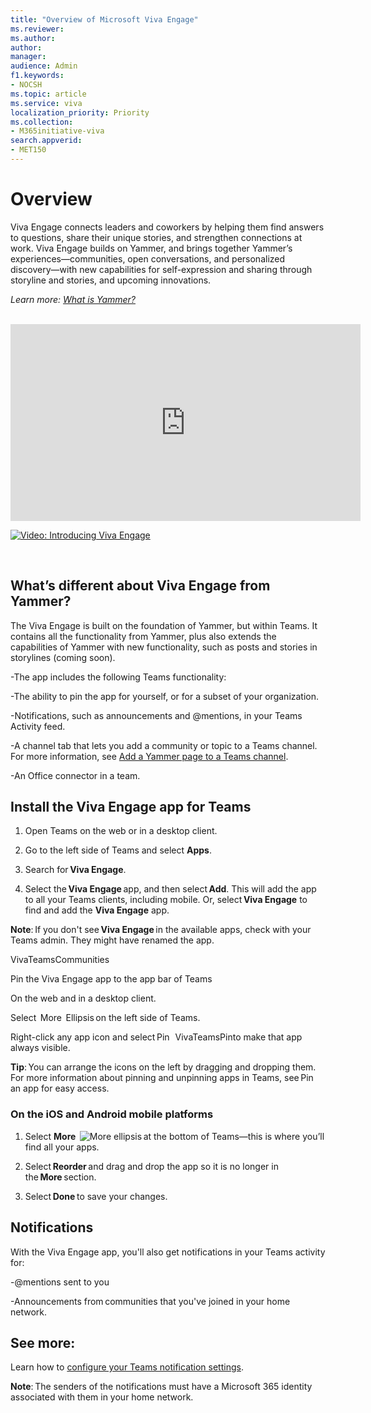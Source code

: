 ```yaml
---
title: "Overview of Microsoft Viva Engage"
ms.reviewer: 
ms.author: 
author: 
manager: 
audience: Admin
f1.keywords:
- NOCSH
ms.topic: article
ms.service: viva
localization_priority: Priority
ms.collection:  
- M365initiative-viva
search.appverid:
- MET150
---
```

# Overview
Viva Engage connects leaders and coworkers by helping them find answers to questions, share their unique stories, and strengthen connections at work. Viva Engage builds on Yammer, and brings together Yammer’s experiences—communities, open conversations, and personalized discovery—with new capabilities for self-expression and sharing through storyline and stories, and upcoming innovations. 

*Learn more: [What is Yammer?](url)*

<br/>
<iframe width="560" height="315" src="https://www.youtube.com/embed/E_xTiWClwYc" title="YouTube video player" frameborder="0" allow="accelerometer; autoplay; clipboard-write; encrypted-media; gyroscope; picture-in-picture" allowfullscreen></iframe>

[![Video: Introducing Viva Engage](http://img.youtube.com/vi/E_xTiWClwYc/4.jpg)](http://www.youtube.com/watch?v=E_xTiWClwYc "Video: Introducing Viva Engage")

<br/>

## What’s different about Viva Engage from Yammer?

The Viva Engage is built on the foundation of Yammer, but within Teams. It contains all the functionality from Yammer, plus also extends the capabilities of Yammer with new functionality, such as posts and stories in storylines (coming soon).  

-The app includes the following Teams functionality: 

-The ability to pin the app for yourself, or for a subset of your organization.

-Notifications, such as announcements and @mentions, in your Teams Activity feed. 

-A channel tab that lets you add a community or topic to a Teams channel. For more information, see [Add a Yammer page to a Teams channel](url).

-An Office connector in a team.

## Install the Viva Engage app for Teams 

1. Open Teams on the web or in a desktop client.

2. Go to the left side of Teams and select **Apps**.

3. Search for **Viva Engage**.

4. Select the **Viva Engage** app, and then select **Add**. This will add the app to all your Teams clients, including mobile. Or, select **Viva Engage** to find and add the **Viva Engage** app.

**Note**: If you don't see **Viva Engage** in the available apps, check with your Teams admin. They might have renamed the app. 

VivaTeamsCommunities

Pin the Viva Engage app to the app bar of Teams 

On the web and in a desktop client. 

Select  More  Ellipsis on the left side of Teams.

Right-click any app icon and select Pin   VivaTeamsPinto make that app always visible.

**Tip**: You can arrange the icons on the left by dragging and dropping them. For more information about pinning and unpinning apps in Teams, see Pin an app for easy access. 

### On the iOS and Android mobile platforms 

1. Select **More**  ![More ellipsis](https://upload.wikimedia.org/wikipedia/commons/9/98/Ellipsis.svg) at the bottom of Teams—this is where you’ll find all your apps.

2. Select **Reorder** and drag and drop the app so it is no longer in the **More** section.

3. Select **Done** to save your changes.

## Notifications 

With the Viva Engage app, you'll also get notifications in your Teams activity for: 

-@mentions sent to you

-Announcements from communities that you've joined in your home network.

## See more: 
Learn how to [configure your Teams notification settings](url). 

**Note**: The senders of the notifications must have a Microsoft 365 identity associated with them in your home network.  

